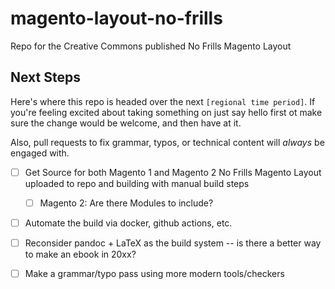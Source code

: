 # magento-layout-no-frills

Repo for the Creative Commons published No Frills Magento Layout

## Next Steps

Here's where this repo is headed over the next `[regional time period]`.  If you're feeling excited about taking something on just say hello first ot make sure the change would be welcome, and then have at it.

Also, pull requests to fix grammar, typos, or technical content will _always_ be engaged with.

- [ ] Get Source for both Magento 1 and Magento 2 No Frills Magento Layout uploaded to repo and building with manual build steps
    - [ ] Magento 2: Are there Modules to include?
- [ ] Automate the build via docker, github actions, etc.
- [ ] Reconsider pandoc + LaTeX as the build system -- is there a better way to make an ebook in 20xx?
- [ ] Make a grammar/typo pass using more modern tools/checkers



